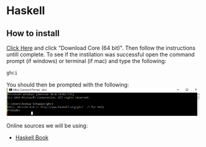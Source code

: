 # Haskell


## How to install
[Click Here](https://www.haskell.org/platform/) and click "Download Core (64 bit)". Then follow the instructions untill complete.
To see if the instilation was successful open the command prompt (if windows) or terminal (if mac) and type the following:
```bash
ghci
```
You should then be prompted with the following: 
![ghci](./ghci_open.PNG)


Online sources we will be using:
- [Haskell Book](http://learnyouahaskell.com/introduction)

